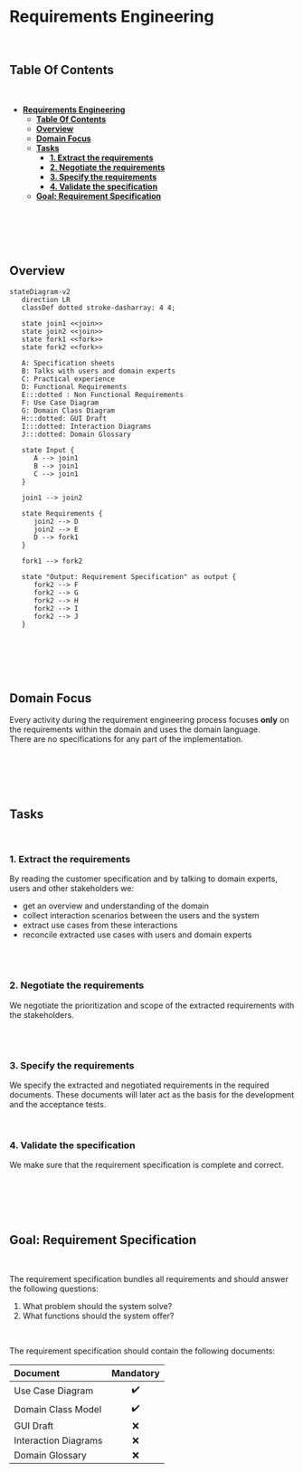 # **Requirements Engineering**
<br>

## **Table Of Contents**
<br>

- [**Requirements Engineering**](#requirements-engineering)
  - [**Table Of Contents**](#table-of-contents)
  - [**Overview**](#overview)
  - [**Domain Focus**](#domain-focus)
  - [**Tasks**](#tasks)
    - [**1. Extract the requirements**](#1-extract-the-requirements)
    - [**2. Negotiate the requirements**](#2-negotiate-the-requirements)
    - [**3. Specify the requirements**](#3-specify-the-requirements)
    - [**4. Validate the specification**](#4-validate-the-specification)
  - [**Goal: Requirement Specification**](#goal-requirement-specification)

<br>
<br>
<br>
<br>

## **Overview**

```mermaid
stateDiagram-v2
   direction LR
   classDef dotted stroke-dasharray: 4 4;

   state join1 <<join>>
   state join2 <<join>>
   state fork1 <<fork>>
   state fork2 <<fork>>

   A: Specification sheets
   B: Talks with users and domain experts
   C: Practical experience
   D: Functional Requirements
   E:::dotted : Non Functional Requirements
   F: Use Case Diagram
   G: Domain Class Diagram
   H:::dotted: GUI Draft
   I:::dotted: Interaction Diagrams
   J:::dotted: Domain Glossary

   state Input {
      A --> join1
      B --> join1
      C --> join1
   }

   join1 --> join2

   state Requirements {
      join2 --> D
      join2 --> E
      D --> fork1
   }

   fork1 --> fork2

   state "Output: Requirement Specification" as output {
      fork2 --> F
      fork2 --> G
      fork2 --> H
      fork2 --> I
      fork2 --> J
   }
```

<br>
<br>
<br>
<br>

## **Domain Focus**

Every activity during the requirement engineering process focuses **only** on the requirements within the domain and uses the domain language.  
There are no specifications for any part of the implementation.  

<br>
<br>
<br>
<br>

## **Tasks**
<br>

### **1. Extract the requirements**

By reading the customer specification and by talking to domain experts, users and other stakeholders we:

- get an overview and understanding of the domain
- collect interaction scenarios between the users and the system
- extract use cases from these interactions
- reconcile extracted use cases with users and domain experts

<br>
<br>

### **2. Negotiate the requirements**

We negotiate the prioritization and scope of the extracted requirements with the stakeholders.

<br>
<br>

### **3. Specify the requirements**

We specify the extracted and negotiated requirements in the required documents. These documents will later act as the basis for the development and the acceptance tests.

<br>

### **4. Validate the specification**

We make sure that the requirement specification is complete and correct.

<br>
<br>
<br>
<br>

## **Goal: Requirement Specification**
<br>

The requirement specification bundles all requirements and should answer the following questions:

1. What problem should the system solve?
2. What functions should the system offer?

<br>

The requirement specification should contain the following documents:

|Document             |Mandatory          |
|:--------------------|:-----------------:|
|Use Case Diagram     |:heavy_check_mark: |
|Domain Class Model   |:heavy_check_mark: |
|GUI Draft            |:x:                |
|Interaction Diagrams |:x:                |
|Domain Glossary      |:x:                |

